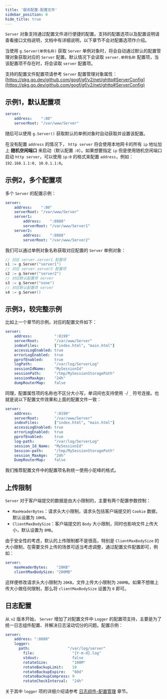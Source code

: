 ```yaml
---
title: '服务配置-配置文件'
sidebar_position: 0
hide_title: true
---
```


`Server` 对象支持通过配置文件进行便捷的配置。支持的配置选项以及配置说明请查看接口文档说明，文档中有详细说明，以下章节不会对配置选项作介绍。

当使用 `g.Server(单例名称)` 获取 `Server` 单例对象时，将会自动通过默认的配置管理对象获取对应的 `Server` 配置。默认情况下会读取 `server.单例名称` 配置项，当该配置项不存在时，将会读取 `server` 配置项。

支持的配置文件配置项请参考 `Server` 配置管理对象属性： [https://pkg.go.dev/github.com/gogf/gf/v2/net/ghttp#ServerConfig](https://pkg.go.dev/github.com/gogf/gf/v2/net/ghttp#ServerConfig)

## 示例1，默认配置项

```yaml
server:
    address:    ":80"
    serverRoot: "/var/www/Server"
```

随后可以使用 `g.Server()` 获取默认的单例对象时自动获取并设置该配置。

在没有配置 `address` 的情况下， `http server` 将会使用本地网卡的所有 `ip` 地址加上 **随机空闲端口** 来启动（默认配置 `:0`）。如果想要指定 `ip` 但是使用随机空闲端口启动 `http server`，可以使用 `ip:0` 的格式来配置 `address`，例如： `192.168.1.1:0, 10.0.1.1:0`。

## 示例2，多个配置项

多个 `Server` 的配置示例：

```yaml
server:
    address:    ":80"
    serverRoot: "/var/www/Server"
    server1:
        address:    ":8080"
        serverRoot: "/var/www/Server1"
    server2:
        address:    ":8088"
        serverRoot: "/var/www/Server2"
```

我们可以通过单例对象名称获取对应配置的 `Server` 单例对象：

```go
// 对应 server.server1 配置项
s1 := g.Server("server1")
// 对应 server.server2 配置项
s2 := g.Server("server2")
// 对应默认配置项 server
s3 := g.Server("none")
// 对应默认配置项 server
s4 := g.Server()
```

## 示例3，较完整示例

比如上一个章节的示例，对应的配置文件如下：

```yaml
server:
    address:          ":8199"
    serverRoot:       "/var/www/Server"
    indexFiles:       ["index.html", "main.html"]
    accessLogEnabled: true
    errorLogEnabled:  true
    pprofEnabled:     true
    logPath:          "/var/log/ServerLog"
    sessionIdName:    "MySessionId"
    sessionPath:      "/tmp/MySessionStoragePath"
    sessionMaxAge:    "24h"
    dumpRouterMap:    false
```

同理，配置属性项的名称也不区分大小写，单词间也支持使用 `-`/ `_` 符号连接。也就是说以下配置文件效果和上面的配置文件一致：

```yaml
server:
    address:          ":8199"
    serverRoot:       "/var/www/Server"
    indexFiles:       ["index.html", "main.html"]
    accessLogEnabled: true
    errorLogEnabled:  true
    pprofEnabled:     true
    log-path:         "/var/log/ServerLog"
    session_Id_Name:  "MySessionId"
    Session-path:     "/tmp/MySessionStoragePath"
    session_MaxAge:   "24h"
    DumpRouterMap:    false
```

我们推荐配置文件中的配置项名称统一使用小驼峰的格式。

## 上传限制

`Server` 对于客户端提交的数据是由大小限制的，主要有两个配置参数控制：

- `MaxHeaderBytes`：请求头大小限制，请求头包括客户端提交的 `Cookie` 数据，默认设置为 `10KB`。
- `ClientMaxBodySize`：客户端提交的 `Body` 大小限制，同时也影响文件上传大小，默认设置为 `8MB`。

由于安全性的考虑，默认的上传限制都不是很高，特别是 `ClientMaxBodySize` 的大小限制，在需要文件上传的场景可适当考虑调整，通过配置文件配置即可，例如：

```yaml
server:
    maxHeaderBytes:    "20KB"
    clientMaxBodySize: "200MB"
```

这样便修改请求头大小限制为 `20KB`，文件上传大小限制为 `200MB`。如果不想做上传大小做任何限制，那么将 `clientMaxBodySize` 设置为 `0` 即可。

## 日志配置

从 `v2` 版本开始， `Server` 增加了对配置文件中 `Logger` 的配置项支持，主要是为了统一日志组件配置、并解决日志滚动切分的问题。配置示例：

```yaml
server:
    address: ":8080"
    logger:
      path:                 "/var/log/server"
	    file:                 "{Y-m-d}.log"
	    stdout:               false
	    rotateSize:           "100M"
	    rotateBackupLimit:    10
	    rotateBackupExpire:   "60d"
	    rotateBackupCompress: 9
	    rotateCheckInterval:  "24h"
```

关于其中 `logger` 项的详细介绍请参考 [日志组件-配置管理](output/goframe-v2.6-md/核心组件/日志组件/日志组件-配置管理) 章节。